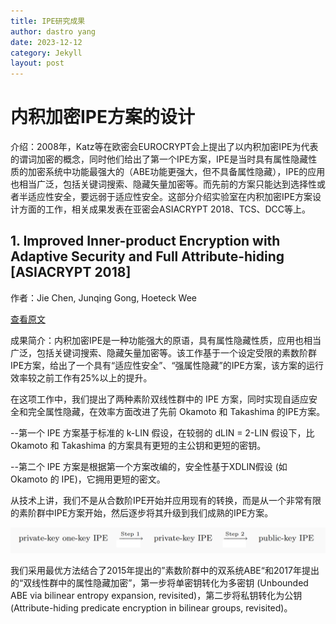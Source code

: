 ```yaml
---
title: IPE研究成果
author: dastro yang
date: 2023-12-12
category: Jekyll
layout: post
---
```


# 内积加密IPE方案的设计

介绍：2008年，Katz等在欧密会EUROCRYPT会上提出了以内积加密IPE为代表的谓词加密的概念，同时他们给出了第一个IPE方案，IPE是当时具有属性隐藏性质的加密系统中功能最强大的（ABE功能更强大，但不具备属性隐藏），IPE的应用也相当广泛，包括关键词搜索、隐藏矢量加密等。而先前的方案只能达到选择性或者半适应性安全，要远弱于适应性安全。这部分介绍实验室在内积加密IPE方案设计方面的工作，相关成果发表在亚密会ASIACRYPT 2018、TCS、DCC等上。

## 1. Improved Inner-product Encryption with Adaptive Security and Full Attribute-hiding [ASIACRYPT 2018]

作者：Jie Chen, Junqing Gong, Hoeteck Wee

[查看原文](https://link.springer.com/chapter/10.1007/978-3-030-03329-3_23)

成果简介：内积加密IPE是一种功能强大的原语，具有属性隐藏性质，应用也相当广泛，包括关键词搜索、隐藏矢量加密等。该工作基于一个设定受限的素数阶群IPE方案，给出了一个具有“适应性安全”、“强属性隐藏”的IPE方案，该方案的运行效率较之前工作有25%以上的提升。

在这项工作中，我们提出了两种素阶双线性群中的 IPE 方案，同时实现自适应安全和完全属性隐藏，在效率方面改进了先前 Okamoto 和 Takashima 的IPE方案。

--第一个 IPE 方案基于标准的 k-LIN 假设，在较弱的 dLIN = 2-LIN 假设下，比 Okamoto 和 Takashima 的方案具有更短的主公钥和更短的密钥。

--第二个 IPE 方案是根据第一个方案改编的，安全性基于XDLIN假设 (如 Okamoto 的 IPE)，它拥用更短的密文。

从技术上讲，我们不是从合数阶IPE开始并应用现有的转换，而是从一个非常有限的素阶群中IPE方案开始，然后逐步将其升级到我们成熟的IPE方案。

<img src="../assets/ipe1.png">

我们采用最优方法结合了2015年提出的”素数阶群中的双系统ABE“和2017年提出的“双线性群中的属性隐藏加密”，第一步将单密钥转化为多密钥 (Unbounded ABE via bilinear entropy expansion, revisited)，第二步将私钥转化为公钥 (Attribute-hiding predicate encryption in bilinear groups, revisited)。
